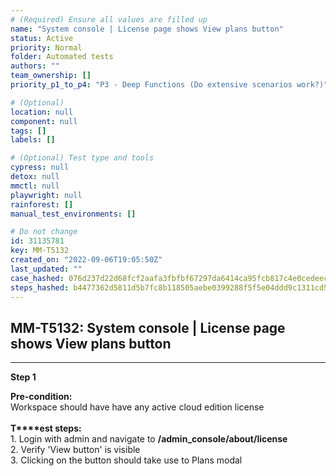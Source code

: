 ```yaml
---
# (Required) Ensure all values are filled up
name: "System console | License page shows View plans button"
status: Active
priority: Normal
folder: Automated tests
authors: ""
team_ownership: []
priority_p1_to_p4: "P3 - Deep Functions (Do extensive scenarios work?)"

# (Optional)
location: null
component: null
tags: []
labels: []

# (Optional) Test type and tools
cypress: null
detox: null
mmctl: null
playwright: null
rainforest: []
manual_test_environments: []

# Do not change
id: 31135781
key: MM-T5132
created_on: "2022-09-06T19:05:50Z"
last_updated: ""
case_hashed: 076d237d22d68fcf2aafa3fbfbf67297da6414ca95fcb817c4e0cedeecd20ae52dd20059ec9e1dd17b638b1f7fb11d5c
steps_hashed: b4477362d5811d5b7fc8b118505aebe0399288f5f5e04ddd9c1311cd5667357e22c380ba67899bb21794082b47d132dc
---
```


<!-- (Auto-generated) Based on frontmatter's "key" and "name" -->

## MM-T5132: System console | License page shows View plans button

---

**Step 1**

**Pre-condition:**\
Workspace should have have any active cloud edition license\
\
**T\*\*\*\*est steps:**\
1\. Login with admin and navigate to **/admin\_console/about/license**\
2\. Verify 'View button' is visible\
3\. Clicking on the button should take use to Plans modal
